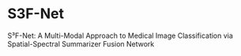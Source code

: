 # S3F-Net
S³F-Net: A Multi-Modal Approach to Medical Image Classification via Spatial-Spectral Summarizer Fusion Network
